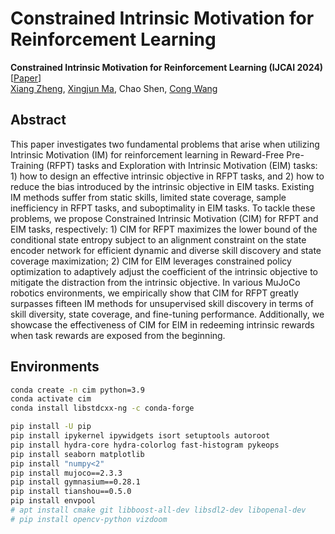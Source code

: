 # Constrained Intrinsic Motivation for Reinforcement Learning

**Constrained Intrinsic Motivation for Reinforcement Learning (IJCAI 2024)** \[[Paper](https://arxiv.org/pdf/2407.09247)\]  
[Xiang Zheng](https://x-zheng16.github.io), [Xingjun Ma](http://xingjunma.com), Chao Shen, [Cong Wang](https://www.cs.cityu.edu.hk/~congwang/)

## Abstract

This paper investigates two fundamental problems that arise when utilizing Intrinsic Motivation (IM) for reinforcement learning in Reward-Free Pre-Training (RFPT) tasks and Exploration with Intrinsic Motivation (EIM) tasks: 1) how to design an effective intrinsic objective in RFPT tasks, and 2) how to reduce the bias introduced by the intrinsic objective in EIM tasks. Existing IM methods suffer from static skills, limited state coverage, sample inefficiency in RFPT tasks, and suboptimality in EIM tasks. To tackle these problems, we propose Constrained Intrinsic Motivation (CIM) for RFPT and EIM tasks, respectively: 1) CIM for RFPT maximizes the lower bound of the conditional state entropy subject to an alignment constraint on the state encoder network for efficient dynamic and diverse skill discovery and state coverage maximization; 2) CIM for EIM leverages constrained policy optimization to adaptively adjust the coefficient of the intrinsic objective to mitigate the distraction from the intrinsic objective. In various MuJoCo robotics environments, we empirically show that CIM for RFPT greatly surpasses fifteen IM methods for unsupervised skill discovery in terms of skill diversity, state coverage, and fine-tuning performance. Additionally, we showcase the effectiveness of CIM for EIM in redeeming intrinsic rewards when task rewards are exposed from the beginning.

## Environments

```bash
conda create -n cim python=3.9
conda activate cim
conda install libstdcxx-ng -c conda-forge

pip install -U pip
pip install ipykernel ipywidgets isort setuptools autoroot
pip install hydra-core hydra-colorlog fast-histogram pykeops
pip install seaborn matplotlib
pip install "numpy<2"
pip install mujoco==2.3.3
pip install gymnasium==0.28.1
pip install tianshou==0.5.0
pip install envpool
# apt install cmake git libboost-all-dev libsdl2-dev libopenal-dev
# pip install opencv-python vizdoom
```
